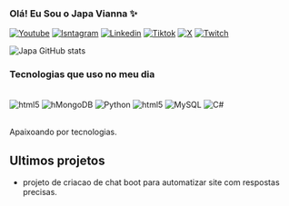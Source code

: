 ### Olá! Eu Sou o Japa Vianna ✨

[![Youtube](https://img.shields.io/badge/YouTube-FF0000?style=for-the-badge&logo=youtube&logoColor=white)](https://youtube.com/channel/UCIHuv4LvVZQuoBV7MvBbi4A)
[![Isntagram](https://img.shields.io/badge/Instagram-E4405F?style=for-the-badge&logo=instagram&logoColor=white)](https://instragram.com/japaviannasi)
[![Linkedin](https://img.shields.io/badge/LinkedIn-0077B5?style=for-the-badge&logo=linkedin&logoColor=white)](https://www.linkedin.com/in/aguinaldo-de-santana/)
[![Tiktok](https://img.shields.io/badge/TikTok-000000?style=for-the-badge&logo=tiktok&logoColor=white)](https://tiktok.com/@japa.vianna)
[![X](https://img.shields.io/badge/Twitter-1DA1F2?style=for-the-badge&logo=twitter&logoColor=white)]()
[![Twitch](https://img.shields.io/badge/Twitch-9146FF?style=for-the-badge&logo=twitch&logoColor=white)](https://www.twitch.tv/japavianna)

![Japa GitHub stats](https://github-readme-stats.vercel.app/api?username=9891Hubtina&show_icons=true&theme=dracula)

### Tecnologias que uso no meu dia

<div style="displey: inline_block"><br>
<img align="center" alt= "html5" src="https://img.shields.io/badge/Windows-0078D6?style=for-the-badge&logo=windows&logoColor=white"/>
<img align="center" alt= "hMongoDB" src="https://img.shields.io/badge/MongoDB-4EA94B?style=for-the-badge&logo=mongodb&logoColor=white"/>
<img align="center" alt= "Python" src="https://img.shields.io/badge/Python-14354C?style=for-the-badge&logo=python&logoColor=white"/>

<img align="center" alt= "html5" src="https://img.shields.io/badge/HTML5-E34F26?style=for-the-badge&logo=html5&logoColor=white"/>
<img align="center" alt= "MySQL" src="https://img.shields.io/badge/MySQL-00000F?style=for-the-badge&logo=mysql&logoColor=white"/>
<img align="center" alt= "C#" src="https://img.shields.io/badge/C%23-239120?style=for-the-badge&logo=c-sharp&logoColor=white"/>
</div><br>

Apaixoando por tecnologias.

## Ultimos projetos

- projeto de criacao de chat boot para automatizar site com respostas precisas. 
